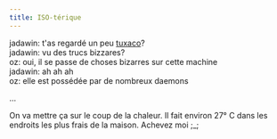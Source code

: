 ```yaml
---
title: ISO-térique
---
```


jadawin: t'as regardé un peu [tuxaco](http://tuxaco.ath.cx)?  
jadawin: vu des trucs bizzares?  
oz: oui, il se passe de choses bizarres sur cette machine  
jadawin: ah ah ah  
oz: elle est possédée par de nombreux daemons

...

On va mettre ça sur le coup de la chaleur. Il fait environ 27° C dans les
endroits les plus frais de la maison. Achevez moi ;_;

